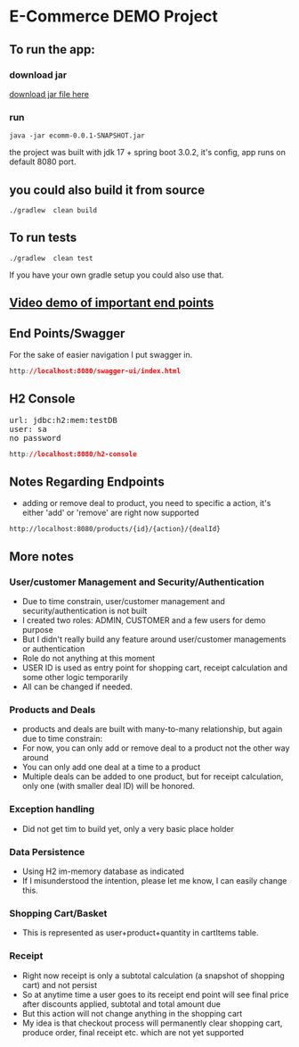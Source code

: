 # E-Commerce DEMO Project

## To run the app:
### download jar
[download jar file here](https://drive.google.com/file/d/1BteQPivoD9LDrbWMRcCYzPQ2FzQf6Xzo/view?usp=share_link)
### run
```shell
java -jar ecomm-0.0.1-SNAPSHOT.jar
```
the project was built with jdk 17 + spring boot 3.0.2, it's config, app runs on default 8080 port.
## you could also build it from source
```shell
./gradlew  clean build
```
## To run tests
```shell
./gradlew  clean test
```
If you have your own gradle setup you could also use that.
## [Video demo of important end points](https://youtu.be/KTrA1xwZHoU)
## End Points/Swagger
For the sake of easier navigation I put swagger in.
```css
http://localhost:8080/swagger-ui/index.html
```
## H2 Console
<pre>
url: jdbc:h2:mem:testDB
user: sa
no password
</pre>
```css
http://localhost:8080/h2-console
```

## Notes Regarding Endpoints
- adding or remove deal to product, you need to specific a action, it's either 'add' or 'remove' are right now supported
```shell
http://localhost:8080/products/{id}/{action}/{dealId}
```

## More notes
### User/customer Management and Security/Authentication
- Due to time constrain, user/customer management and security/authentication is not built
- I created two roles: ADMIN, CUSTOMER and a few users for demo purpose
- But I didn't really build any feature around user/customer managements or authentication
- Role do not anything at this moment
- USER ID is used as entry point for shopping cart, receipt calculation and some other logic temporarily
- All can be changed if needed.

### Products and Deals
- products and deals are built with many-to-many relationship, but again due to time constrain:
- For now, you can only add or remove deal to a product not the other way around
- You can only add one deal at a time to a product
- Multiple deals can be added to one product, but for receipt calculation, only one (with smaller deal ID) will be honored.

### Exception handling
- Did not get tim to build yet, only a very basic place holder

### Data Persistence
- Using H2 im-memory database as indicated
- If I misunderstood the intention, please let me know, I can easily change this.

### Shopping Cart/Basket
- This is represented as user+product+quantity in cartItems table.

### Receipt
- Right now receipt is only a subtotal calculation (a snapshot of shopping cart) and not persist
- So at anytime time a user goes to its receipt end point will see final price after discounts applied, subtotal and total amount due
- But this action will not change anything in the shopping cart
- My idea is that checkout process will permanently clear shopping cart, produce order, final receipt etc. which are not yet supported
